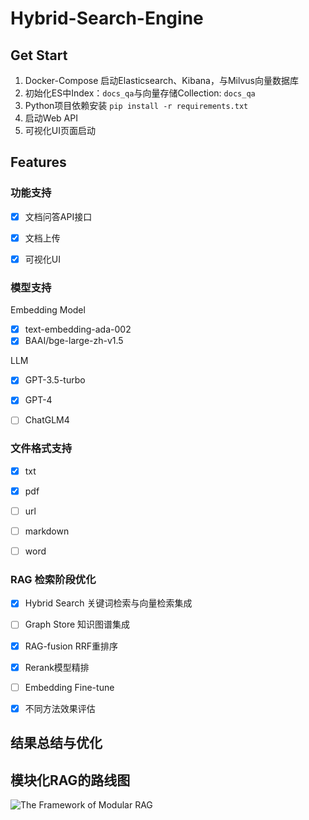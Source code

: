# Hybrid-Search-Engine





## Get Start



1. Docker-Compose 启动Elasticsearch、Kibana，与Milvus向量数据库
2. 初始化ES中Index：`docs_qa`与向量存储Collection: `docs_qa`
3. Python项目依赖安装 `pip install -r requirements.txt`
4. 启动Web API
5. 可视化UI页面启动



## Features

### 功能支持

- [x] 文档问答API接口

- [x] 文档上传

- [x] 可视化UI

### 模型支持

Embedding Model

- [x] text-embedding-ada-002
- [x] BAAI/bge-large-zh-v1.5

LLM

- [x] GPT-3.5-turbo
- [x] GPT-4
- [ ] ChatGLM4



###  文件格式支持

- [x] txt
- [x] pdf
- [ ] url
- [ ] markdown
- [ ] word



### RAG 检索阶段优化

- [x] Hybrid Search 关键词检索与向量检索集成
- [ ] Graph Store 知识图谱集成
- [x] RAG-fusion RRF重排序
- [x] Rerank模型精排
- [ ] Embedding Fine-tune
- [x] 不同方法效果评估



## 结果总结与优化


## 模块化RAG的路线图

![The Framework of Modular RAG](image.png)